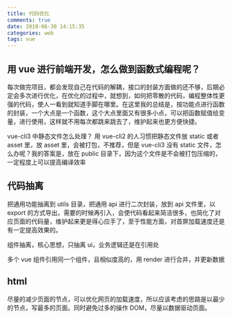 ```yaml
---
title: 代码优化
comments: true
date: 2019-06-30 14:15:35
categories: web
tags: vue
---
```


## 用 vue 进行前端开发，怎么做到函数式编程呢？

每次做完项目，都会发现自己在代码的解耦，接口的封装方面做的还不够，后期必定会多次进行优化，在优化的过程中，就想到，如何把零散的代码，编程整体性更强的代码，使人一看到就知道手脚在哪里。在这里我的总结是，按功能点进行函数的封装，一个大点是一个函数，这个大点里面又有很多小点，可以把函数赋值给变量，进行使用，这样就不用每次都跳来跳去了，维护起来也更方便快捷。

vue-cli3 中静态文件怎么处理？
用 vue-cli2 的人习惯把静态文件放 static 或者 asset 里，放 asset 里，会被打包，不推荐，但是 vue-cli3 没有 static 文件，怎么办呢？我的答案是，放在 public 目录下，因为这个文件是不会被打包压缩的，一定程度上可以提高编译效率

## 代码抽离

把通用功能抽离到 utils 目录，把通用 api 进行二次封装，放到 api 文件里，以 export 的方式导出，需要的时候再引入，会使代码看起来简洁很多，也简化了对应页面的代码量，维护起来更是得心应手了，至于性能方面，对首屏加载速度还是有一定提高效果的。

组件抽离，核心思想，只抽离 ui，业务逻辑还是在引用处

多个 vue 组件引用同一个组件，且相似度高的，用 render 进行合并，并更新数据

## html

尽量的减少页面的节点，可以优化网页的加载速度，所以应该考虑的思路是以最少的节点，写最多的页面。同时避免过多的操作 DOM，尽量以数据驱动页面。
